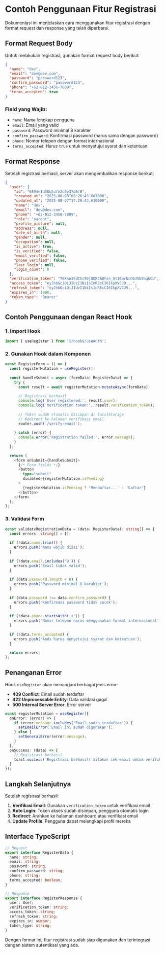 # Contoh Penggunaan Fitur Registrasi

Dokumentasi ini menjelaskan cara menggunakan fitur registrasi dengan format request dan response yang telah diperbarui.

## Format Request Body

Untuk melakukan registrasi, gunakan format request body berikut:

```json
{
  "name": "dev",
  "email": "dev@dev.com",
  "password": "password123",
  "confirm_password": "password123",
  "phone": "+62-812-3456-7889",
  "terms_accepted": true
}
```

### Field yang Wajib:
- `name`: Nama lengkap pengguna
- `email`: Email yang valid
- `password`: Password minimal 8 karakter
- `confirm_password`: Konfirmasi password (harus sama dengan password)
- `phone`: Nomor telepon dengan format internasional
- `terms_accepted`: Harus `true` untuk menyetujui syarat dan ketentuan

## Format Response

Setelah registrasi berhasil, server akan mengembalikan response berikut:

```json
{
  "user": {
    "id": "6894e1d38b2dfb2d5e37d6f0",
    "created_at": "2025-08-08T00:26:43.607000",
    "updated_at": "2025-08-07T17:26:43.610000",
    "name": "dev",
    "email": "dev@dev.com",
    "phone": "+62-812-3456-7889",
    "role": "parent",
    "profile_picture": null,
    "address": null,
    "date_of_birth": null,
    "gender": null,
    "occupation": null,
    "is_active": true,
    "is_verified": false,
    "email_verified": false,
    "phone_verified": false,
    "last_login": null,
    "login_count": 0
  },
  "verification_token": "76Xnn3EdChc50jQORCAQFxn_0tI6orNnDbJSb9aqkCU",
  "access_token": "eyJhbGciOiJIUzI1NiIsInR5cCI6IkpXVCJ9...",
  "refresh_token": "eyJhbGciOiJIUzI1NiIsInR5cCI6IkpXVCJ9...",
  "expires_in": 1800,
  "token_type": "Bearer"
}
```

## Contoh Penggunaan dengan React Hook

### 1. Import Hook

```typescript
import { useRegister } from '@/hooks/useAuth';
```

### 2. Gunakan Hook dalam Komponen

```typescript
const RegisterForm = () => {
  const registerMutation = useRegister();
  
  const handleSubmit = async (formData: RegisterData) => {
    try {
      const result = await registerMutation.mutateAsync(formData);
      
      // Registrasi berhasil
      console.log('User registered:', result.user);
      console.log('Verification token:', result.verification_token);
      
      // Token sudah otomatis disimpan di localStorage
      // Redirect ke halaman verifikasi email
      router.push('/verify-email');
      
    } catch (error) {
      console.error('Registration failed:', error.message);
    }
  };
  
  return (
    <form onSubmit={handleSubmit}>
      {/* Form fields */}
      <button 
        type="submit" 
        disabled={registerMutation.isPending}
      >
        {registerMutation.isPending ? 'Mendaftar...' : 'Daftar'}
      </button>
    </form>
  );
};
```

### 3. Validasi Form

```typescript
const validateRegistrationData = (data: RegisterData): string[] => {
  const errors: string[] = [];
  
  if (!data.name.trim()) {
    errors.push('Nama wajib diisi');
  }
  
  if (!data.email.includes('@')) {
    errors.push('Email tidak valid');
  }
  
  if (data.password.length < 8) {
    errors.push('Password minimal 8 karakter');
  }
  
  if (data.password !== data.confirm_password) {
    errors.push('Konfirmasi password tidak cocok');
  }
  
  if (!data.phone.startsWith('+')) {
    errors.push('Nomor telepon harus menggunakan format internasional');
  }
  
  if (!data.terms_accepted) {
    errors.push('Anda harus menyetujui syarat dan ketentuan');
  }
  
  return errors;
};
```

## Penanganan Error

Hook `useRegister` akan menangani berbagai jenis error:

- **409 Conflict**: Email sudah terdaftar
- **422 Unprocessable Entity**: Data validasi gagal
- **500 Internal Server Error**: Error server

```typescript
const registerMutation = useRegister({
  onError: (error) => {
    if (error.message.includes('Email sudah terdaftar')) {
      setEmailError('Email ini sudah digunakan');
    } else {
      setGeneralError(error.message);
    }
  },
  onSuccess: (data) => {
    // Registrasi berhasil
    toast.success('Registrasi berhasil! Silakan cek email untuk verifikasi.');
  }
});
```

## Langkah Selanjutnya

Setelah registrasi berhasil:

1. **Verifikasi Email**: Gunakan `verification_token` untuk verifikasi email
2. **Auto Login**: Token akses sudah disimpan, pengguna otomatis login
3. **Redirect**: Arahkan ke halaman dashboard atau verifikasi email
4. **Update Profile**: Pengguna dapat melengkapi profil mereka

## Interface TypeScript

```typescript
// Request
export interface RegisterData {
  name: string;
  email: string;
  password: string;
  confirm_password: string;
  phone: string;
  terms_accepted: boolean;
}

// Response
export interface RegisterResponse {
  user: User;
  verification_token: string;
  access_token: string;
  refresh_token: string;
  expires_in: number;
  token_type: string;
}
```

Dengan format ini, fitur registrasi sudah siap digunakan dan terintegrasi dengan sistem autentikasi yang ada.